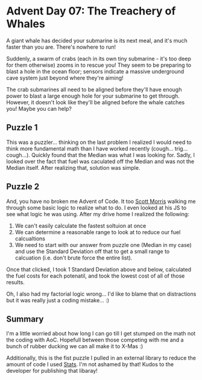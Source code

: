 # Advent Day 07: The Treachery of Whales
A giant whale has decided your submarine is its next meal, and it's much faster than you are. There's nowhere to run!

Suddenly, a swarm of crabs (each in its own tiny submarine - it's too deep for them otherwise) zooms in to rescue you! They seem to be preparing to blast a hole in the ocean floor; sensors indicate a massive underground cave system just beyond where they're aiming!

The crab submarines all need to be aligned before they'll have enough power to blast a large enough hole for your submarine to get through. However, it doesn't look like they'll be aligned before the whale catches you! Maybe you can help?

## Puzzle 1
This was a puzzler... thinking on the last problem I realized I would need to think more fundamental math than I have worked recently (cough... trig... cough...). Quickly found that the Median was what I was looking for. Sadly, I looked over the fact that fuel was caculated off the Median and was not the Median itself. After realizing that, solution was simple. 

## Puzzle 2
And, you have no broken me Advent of Code. It too [Scott Morris](https://github.com/scott-morris) walking me through some basic logic to realize what to do. I even looked at his JS to see what logic he was using. After my drive home I realized the following: 

1. We can't easily calculate the fastest soltuion at once
2. We can determine a reasonable range to look at to reduce our fuel calcualtions
3. We need to start with our answer from puzzle one (Median in my case) and use the Standard Deviation off that to get a small range to calcuation (i.e. don't brute force the entire list). 

Once that clicked, I took 1 Standard Deviation above and below, calculated the fuel costs for each potenatil, and took the lowest cost of all of those results. 

Oh, I also had my factorial logic wrong... I'd like to blame that on distractions but it was really just a coding mistake... :) 

## Summary
I'm a little worried about how long I can go till I get stumped on the math not the coding with AoC. Hopefull between those competing with me and a bunch of rubber ducking we can all make it to X-Mas :) 

Additionally, this is the fist puzzle I pulled in an external library to reduce the amount of code I used [Stats](https://pkg.go.dev/github.com/montanaflynn/stats). I'm not ashamed by that! Kudos to the developer for publishing that libaray! 